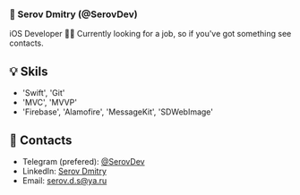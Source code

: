 ### 🔮 Serov Dmitry (@SerovDev)
iOS Developer 👨‍💻 Currently looking for a job, so if you've got something see contacts.

## 💡 Skils
- 'Swift', 'Git'
- 'MVC', 'MVVP'
- 'Firebase', 'Alamofire', 'MessageKit', 'SDWebImage'

## 📱 Contacts
- Telegram (prefered): [@SerovDev](https://t.me/SerovDev) 
- LinkedIn: [Serov Dmitry](https://www.linkedin.com/in/serov-dmitry/)
- Email: serov.d.s@ya.ru
